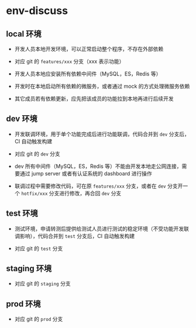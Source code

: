 # env-discuss

## local 环境

- 开发人员本地开发环境，可以正常启动整个程序，不存在外部依赖

- 对应 git 的 `features/xxx` 分支（xxx 表示功能）

- 开发人员本地应安装所有依赖中间件（MySQL，ES，Redis 等）

- 开发时在本地启动所有依赖的微服务，或者通过 mock 的方式处理微服务依赖

- 其它成员若有依赖更新，应先把该成员的功能拉到本地再进行后续开发


## dev 环境

- 开发联调环境，用于单个功能完成后进行功能联调，代码合并到 `dev` 分支后，CI 自动触发构建

- 对应 git 的 `dev` 分支

- dev 所有中间件（MySQL，ES，Redis 等）不能由开发本地走公网连接，需要通过 jump server 或者有认证系统的 dashboard 进行操作

- 联调过程中需要修改代码，可在原 `features/xxx` 分支，或者在 `dev` 分支开一个 `hotfix/xxx` 分支进行修改，再合回 `dev` 分支


## test 环境

- 测试环境，申请转测后提供给测试人员进行测试的稳定环境（不受功能开发联调影响），代码合并到 `test` 分支后，CI 自动触发构建

- 对应 git 的 `test` 分支

## staging 环境

- 对应 git 的 `staging` 分支

## prod 环境

- 对应 git 的 `prod` 分支
